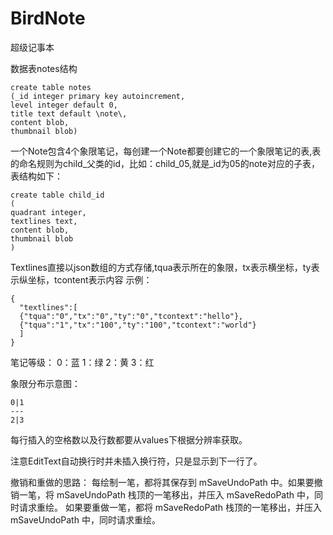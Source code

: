 BirdNote
========

超级记事本

数据表notes结构
```
create table notes
(_id integer primary key autoincrement,
level integer default 0,
title text default \note\,
content blob,
thumbnail blob)
```

一个Note包含4个象限笔记，每创建一个Note都要创建它的一个象限笔记的表,表的命名规则为child_父类的id，比如：child_05,就是_id为05的note对应的子表，表结构如下：
```
create table child_id
(
quadrant integer,
textlines text,  
content blob,
thumbnail blob  
)
```

Textlines直接以json数组的方式存储,tqua表示所在的象限，tx表示横坐标，ty表示纵坐标，tcontent表示内容
示例：
```
{
  "textlines":[
  {"tqua":"0","tx":"0","ty":"0","tcontext":"hello"},
  {"tqua":"1","tx":"100","ty":"100","tcontext":"world"}  
  ]
}
```
笔记等级：
0：蓝
1：绿
2：黄
3：红

象限分布示意图：
```
0|1
---
2|3
```

每行插入的空格数以及行数都要从values下根据分辨率获取。

注意EditText自动换行时并未插入换行符，只是显示到下一行了。

撤销和重做的思路：
每绘制一笔，都将其保存到 mSaveUndoPath 中。如果要撤销一笔，将 mSaveUndoPath 栈顶的一笔移出，并压入 mSaveRedoPath 中，同时请求重绘。
如果要重做一笔，都将 mSaveRedoPath 栈顶的一笔移出，并压入 mSaveUndoPath 中，同时请求重绘。
